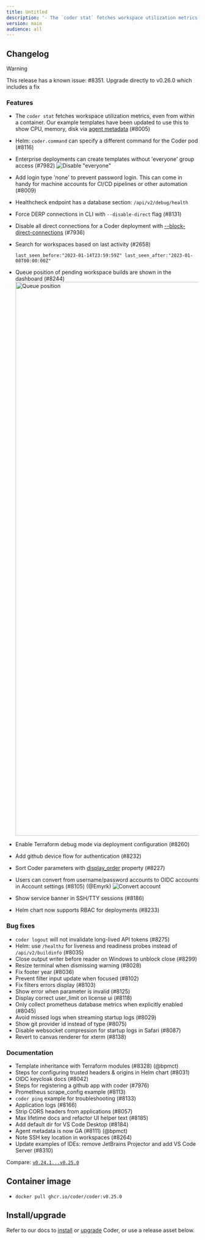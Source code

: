 ```yaml
---
title: Untitled
description: '- The `coder stat` fetches workspace utilization metrics, even from within a'
version: main
audience: all
---
```

## Changelog

> [!WARNING]
> This release has a known issue: #8351. Upgrade directly to
> v0.26.0 which includes a fix

### Features

- The `coder stat` fetches workspace utilization metrics, even from within a
  container. Our example templates have been updated to use this to show CPU,
  memory, disk via
  [agent metadata](https://coder.com/docs/templates/agent-metadata)
  (#8005)
- Helm: `coder.command` can specify a different command for the Coder pod
  (#8116)
- Enterprise deployments can create templates without 'everyone' group access
  (#7982)
  ![Disable "everyone"](https://github.com/coder/coder/assets/22407953/1c31cb9b-be5c-4bef-abee-324856734215)
- Add login type 'none' to prevent password login. This can come in handy for
  machine accounts for CI/CD pipelines or other automation (#8009)
- Healthcheck endpoint has a database section: `/api/v2/debug/health`
- Force DERP connections in CLI with `--disable-direct` flag (#8131)
- Disable all direct connections for a Coder deployment with
  [--block-direct-connections](https://coder.com/docs/cli/server#--block-direct-connections)
  (#7936)
- Search for workspaces based on last activity (#2658)

  ```text
  last_seen_before:"2023-01-14T23:59:59Z" last_seen_after:"2023-01-08T00:00:00Z"
  ```

- Queue position of pending workspace builds are shown in the dashboard (#8244)
  <img width="1449" alt="Queue position" src="https://github.com/coder/coder/assets/22407953/44515a19-ddfb-4431-8c2a-203487c4efe8">
- Enable Terraform debug mode via deployment configuration (#8260)
- Add github device flow for authentication (#8232)
- Sort Coder parameters with
  [display_order](https://registry.terraform.io/providers/coder/coder/latest/docs/data-sources/parameter)
  property (#8227)
- Users can convert from username/password accounts to OIDC accounts in Account
  settings (#8105) (@Emyrk)
  ![Convert account](https://github.com/coder/coder/assets/22407953/6ea28c1c-53d7-4eb5-8113-9a066739820c)
- Show service banner in SSH/TTY sessions (#8186)
- Helm chart now supports RBAC for deployments (#8233)

### Bug fixes

- `coder logout` will not invalidate long-lived API tokens (#8275)
- Helm: use `/healthz` for liveness and readiness probes instead of
  `/api/v2/buildinfo` (#8035)
- Close output writer before reader on Windows to unblock close (#8299)
- Resize terminal when dismissing warning (#8028)
- Fix footer year (#8036)
- Prevent filter input update when focused (#8102)
- Fix filters errors display (#8103)
- Show error when parameter is invalid (#8125)
- Display correct user_limit on license ui (#8118)
- Only collect prometheus database metrics when explicitly enabled (#8045)
- Avoid missed logs when streaming startup logs (#8029)
- Show git provider id instead of type (#8075)
- Disable websocket compression for startup logs in Safari (#8087)
- Revert to canvas renderer for xterm (#8138)

### Documentation

- Template inheritance with Terraform modules (#8328) (@bpmct)
- Steps for configuring trusted headers & origins in Helm chart (#8031)
- OIDC keycloak docs (#8042)
- Steps for registering a github app with coder (#7976)
- Prometheus scrape_config example (#8113)
- `coder ping` example for troubleshooting (#8133)
- Application logs (#8166)
- Strip CORS headers from applications (#8057)
- Max lifetime docs and refactor UI helper text (#8185)
- Add default dir for VS Code Desktop (#8184)
- Agent metadata is now GA (#8111) (@bpmct)
- Note SSH key location in workspaces (#8264)
- Update examples of IDEs: remove JetBrains Projector and add VS Code Server
  (#8310)

Compare:
[`v0.24.1...v0.25.0`](https://github.com/coder/coder/compare/v0.24.1...v0.25.0)

## Container image

- `docker pull ghcr.io/coder/coder:v0.25.0`

## Install/upgrade

Refer to our docs to [install](https://coder.com/docs/install) or
[upgrade](https://coder.com/docs/admin/upgrade) Coder, or use a
release asset below.
